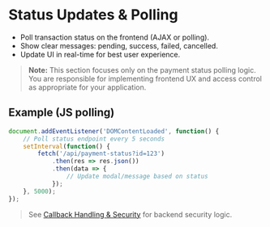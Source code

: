 # Status Updates & Polling

- Poll transaction status on the frontend (AJAX or polling).
- Show clear messages: pending, success, failed, cancelled.
- Update UI in real-time for best user experience.

> **Note:** This section focuses only on the payment status polling logic. You are responsible for implementing frontend UX and access control as appropriate for your application.

## Example (JS polling)
```js
document.addEventListener('DOMContentLoaded', function() {
    // Poll status endpoint every 5 seconds
    setInterval(function() {
        fetch('/api/payment-status?id=123')
            .then(res => res.json())
            .then(data => {
                // Update modal/message based on status
            });
    }, 5000);
});
```

> See [Callback Handling & Security](./callback-security.md) for backend security logic.
